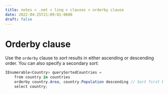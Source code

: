 ```yaml
---
title: notes > .net > linq > clauses > orderby clause
date: 2022-04-25T21:09:01-0600
draft: false
---
```

# Orderby clause
Use the `orderby` clause to *sort* results in either ascending or descending order. You can also specify a secondary sort:

```cs
IEnumerable<Country> querySortedCountries =
    from country in countries
    orderby country.Area, country.Population descending // Sort first by Area (ascending), then Population.
    select country;
```
